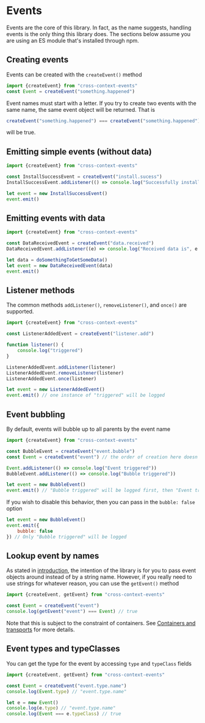 # Events

Events are the core of this library. In fact, as the name suggests, handling events
is the only thing this library does. The sections below assume you are using
an ES module that's installed through npm.

## Creating events

Events can be created with the `createEvent()` method

```js
import {createEvent} from "cross-context-events"
const Event = createEvent("something.happened")
```

Event names must start with a letter. If you try to create two events with the
same name, the same event object will be returned. That is 

```js
createEvent("something.happened") === createEvent("something.happened")
```

will be true.

## Emitting simple events (without data)

```js
import {createEvent} from "cross-context-events"

const InstallSuccessEvent = createEvent("install.sucess")
InstallSuccessEvent.addListener(() => console.log("Successfully installed!"))

let event = new InstallSuccessEvent()
event.emit()
```

## Emitting events with data

```js
import {createEvent} from "cross-context-events"

const DataReceivedEvent = createEvent("data.received")
DataReceivedEvent.addListener((e) => console.log("Received data is", e.data))

let data = doSomethingToGetSomeData()
let event = new DataReceivedEvent(data)
event.emit()
```

## Listener methods

The common methods `addListener()`, `removeListener()`, and `once()` are supported.

```js 
import {createEvent} from "cross-context-events"

const ListenerAddedEvent = createEvent("listener.add")

function listener() {
    console.log("triggered")
}

ListenerAddedEvent.addListener(listener)
ListenerAddedEvent.removeListener(listener)
ListenerAddedEvent.once(listener)

let event = new ListenerAddedEvent()
event.emit() // one instance of "triggered" will be logged
```

## Event bubbling

By default, events will bubble up to all parents by the event name

```js
import {createEvent} from "cross-context-events"

const BubbleEvent = createEvent("event.bubble")
const Event = createEvent("event") // the order of creation here doesn't actually matter

Event.addListener(() => console.log("Event triggered"))
BubbleEvent.addListener(() => console.log("Bubble triggered"))

let event = new BubbleEvent()
event.emit() // "Bubble triggered" will be logged first, then "Event triggered"
```

If you wish to disable this behavior, then you can pass in the `bubble: false` option

```js 
let event = new BubbleEvent()
event.emit({
    bubble: false
}) // Only "Bubble triggered" will be logged
```

## Lookup event by names

As stated in [introduction](/), the intention of the library is for you to pass event objects around instead of by a
string name. However, if you really need to use strings for whatever reason, you can use the `getEvent()` method

```js
import {createEvent, getEvent} from "cross-context-events"

const Event = createEvent("event")
console.log(getEvent("event") === Event) // true
```

Note that this is subject to the constraint of containers. See [Containers and transports](containers-and-transports)
for more details.

## Event types and typeClasses

You can get the type for the event by accessing `type` and `typeClass` fields

```js
import {createEvent, getEvent} from "cross-context-events"

const Event = createEvent("event.type.name")
console.log(Event.type) // "event.type.name"

let e = new Event()
console.log(e.type) // "event.type.name"
console.log(Event === e.typeClass) // true
```
